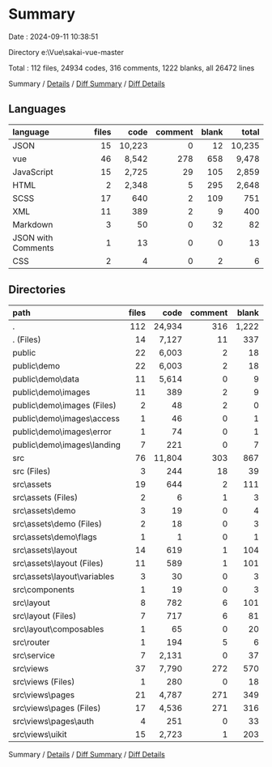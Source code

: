 # Summary

Date : 2024-09-11 10:38:51

Directory e:\\Vue\\sakai-vue-master

Total : 112 files,  24934 codes, 316 comments, 1222 blanks, all 26472 lines

Summary / [Details](details.md) / [Diff Summary](diff.md) / [Diff Details](diff-details.md)

## Languages
| language | files | code | comment | blank | total |
| :--- | ---: | ---: | ---: | ---: | ---: |
| JSON | 15 | 10,223 | 0 | 12 | 10,235 |
| vue | 46 | 8,542 | 278 | 658 | 9,478 |
| JavaScript | 15 | 2,725 | 29 | 105 | 2,859 |
| HTML | 2 | 2,348 | 5 | 295 | 2,648 |
| SCSS | 17 | 640 | 2 | 109 | 751 |
| XML | 11 | 389 | 2 | 9 | 400 |
| Markdown | 3 | 50 | 0 | 32 | 82 |
| JSON with Comments | 1 | 13 | 0 | 0 | 13 |
| CSS | 2 | 4 | 0 | 2 | 6 |

## Directories
| path | files | code | comment | blank | total |
| :--- | ---: | ---: | ---: | ---: | ---: |
| . | 112 | 24,934 | 316 | 1,222 | 26,472 |
| . (Files) | 14 | 7,127 | 11 | 337 | 7,475 |
| public | 22 | 6,003 | 2 | 18 | 6,023 |
| public\\demo | 22 | 6,003 | 2 | 18 | 6,023 |
| public\\demo\\data | 11 | 5,614 | 0 | 9 | 5,623 |
| public\\demo\\images | 11 | 389 | 2 | 9 | 400 |
| public\\demo\\images (Files) | 2 | 48 | 2 | 0 | 50 |
| public\\demo\\images\\access | 1 | 46 | 0 | 1 | 47 |
| public\\demo\\images\\error | 1 | 74 | 0 | 1 | 75 |
| public\\demo\\images\\landing | 7 | 221 | 0 | 7 | 228 |
| src | 76 | 11,804 | 303 | 867 | 12,974 |
| src (Files) | 3 | 244 | 18 | 39 | 301 |
| src\\assets | 19 | 644 | 2 | 111 | 757 |
| src\\assets (Files) | 2 | 6 | 1 | 3 | 10 |
| src\\assets\\demo | 3 | 19 | 0 | 4 | 23 |
| src\\assets\\demo (Files) | 2 | 18 | 0 | 3 | 21 |
| src\\assets\\demo\\flags | 1 | 1 | 0 | 1 | 2 |
| src\\assets\\layout | 14 | 619 | 1 | 104 | 724 |
| src\\assets\\layout (Files) | 11 | 589 | 1 | 101 | 691 |
| src\\assets\\layout\\variables | 3 | 30 | 0 | 3 | 33 |
| src\\components | 1 | 19 | 0 | 3 | 22 |
| src\\layout | 8 | 782 | 6 | 101 | 889 |
| src\\layout (Files) | 7 | 717 | 6 | 81 | 804 |
| src\\layout\\composables | 1 | 65 | 0 | 20 | 85 |
| src\\router | 1 | 194 | 5 | 6 | 205 |
| src\\service | 7 | 2,131 | 0 | 37 | 2,168 |
| src\\views | 37 | 7,790 | 272 | 570 | 8,632 |
| src\\views (Files) | 1 | 280 | 0 | 18 | 298 |
| src\\views\\pages | 21 | 4,787 | 271 | 349 | 5,407 |
| src\\views\\pages (Files) | 17 | 4,536 | 271 | 316 | 5,123 |
| src\\views\\pages\\auth | 4 | 251 | 0 | 33 | 284 |
| src\\views\\uikit | 15 | 2,723 | 1 | 203 | 2,927 |

Summary / [Details](details.md) / [Diff Summary](diff.md) / [Diff Details](diff-details.md)